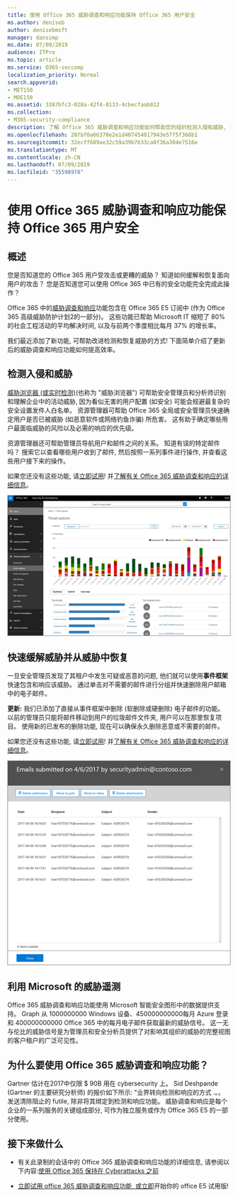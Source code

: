 ```yaml
---
title: 使用 Office 365 威胁调查和响应功能保持 Office 365 用户安全
ms.author: deniseb
author: denisebmsft
manager: dansimp
ms.date: 07/09/2019
audience: ITPro
ms.topic: article
ms.service: O365-seccomp
localization_priority: Normal
search.appverid:
- MET150
- MOE150
ms.assetid: 3387bfc3-028a-42f4-8133-4cbecfaab812
ms.collection:
- M365-security-compliance
description: 了解 Office 365 威胁调查和响应功能如何帮助您的组织检测入侵和威胁, 并快速缓解和恢复威胁。
ms.openlocfilehash: 28fbf0a66370e2e1d407454017943e57f5f368b1
ms.sourcegitcommit: 32ecff689ae32c59a39b7633ca0f36a304e7516e
ms.translationtype: MT
ms.contentlocale: zh-CN
ms.lasthandoff: 07/09/2019
ms.locfileid: "35598978"
---
```

# <a name="keep-your-office-365-users-safe-with-office-365-threat-investigation-and-response-capabilities"></a>使用 Office 365 威胁调查和响应功能保持 Office 365 用户安全

## <a name="overview"></a>概述

您是否知道您的 Office 365 用户受攻击或更糟的威胁？ 知道如何缓解和恢复面向用户的攻击？ 您是否知道您可以使用 Office 365 中已有的安全功能完全完成此操作？ 
  
Office 365 中的[威胁调查和响应](office-365-ti.md)功能包含在 Office 365 E5 订阅中 (作为 Office 365 高级威胁防护计划2的一部分)。 这些功能已帮助 Microsoft IT 缩短了 80% 的社会工程活动的平均解决时间, 以及与前两个季度相比每月 37% 的增长率。 

我们最近添加了新功能, 可帮助改进检测和恢复威胁的方式! 下面简单介绍了更新后的威胁调查和响应功能如何提高效率。
  
## <a name="detect-intrusions-and-threats"></a>检测入侵和威胁

[威胁浏览器 (或实时检测)](threat-explorer.md)(也称为 "威胁浏览器") 可帮助安全管理员和分析师识别和理解企业中的活动威胁, 因为看似无害的用户配置 (如安全) 可能会规避最复杂的安全设置发件人白名单。 资源管理器可帮助 Office 365 全局或安全管理员快速确定用户是否已被威胁 (如恶意软件或网络钓鱼诈骗) 所危害。 这有助于确定哪些用户最面临威胁的风险以及必需的响应的优先级。 
  
资源管理器还可帮助管理员导航用户和邮件之间的关系。 知道有误的特定邮件吗？ 搜索它以查看哪些用户收到了邮件, 然后按照一系列事件进行操作, 并查看这些用户接下来的操作。

如果您还没有这些功能, 请[立即试用](https://aka.ms/tryo365threatintel3)! 并[了解有关 Office 365 威胁调查和响应的详细信息](https://aka.ms/readmoreabouto365threatintel)。
  
![Office 365 中的威胁资源管理器的屏幕截图, 由恶意软件系列进行颜色编码](media/591338dd-252a-437d-b5f2-87aa42e74b0c.png)
  
## <a name="quickly-mitigate-and-recover-from-threats"></a>快速缓解威胁并从威胁中恢复

一旦安全管理员发现了其租户中发生可疑或恶意的问题, 他们就可以使用**事件框架**快速包含和响应该威胁。 通过单击对不需要的邮件进行分组并快速删除用户邮箱中的电子邮件。 
  
 **更新:** 我们已添加了直接从事件框架中删除 (软删除或硬删除) 电子邮件的功能。 以前的管理员只能将邮件移动到用户的垃圾邮件文件夹, 用户可以在那里恢复项目。 使用新的已发布的删除功能, 现在可以确保永久删除恶意或不需要的邮件。 
  
如果您还没有这些功能, 请[立即试用](https://aka.ms/tryo365threatintel3)! 并[了解有关 Office 365 威胁调查和响应的详细信息](https://aka.ms/readmoreabouto365threatintel)。
  
![事件修正的电子邮件列表的屏幕截图](media/9d8452d3-d8d2-4b26-81f9-76396e08dd17.png)
  
## <a name="leverage-the-threat-telemetry-of-microsoft"></a>利用 Microsoft 的威胁遥测

Office 365 威胁调查和响应功能使用 Microsoft 智能安全图形中的数据提供支持。 Graph 从 1000000000 Windows 设备、450000000000每月 Azure 登录和 400000000000 Office 365 中的每月电子邮件获取最新的威胁信号。 这一无与伦比的威胁信号是为管理员和安全分析员提供了对影响其组织的威胁的完整视图的客户租户的广泛可见性。 
  
   
## <a name="why-use-office-365-threat-investigation-and-response-capabilities"></a>为什么要使用 Office 365 威胁调查和响应功能？

Gartner 估计在2017中仅限 $ 90B 用在 cybersecurity 上。 Sid Deshpande (Gartner 的主要研究分析师) 的报价如下所示: "业界转向检测和响应的方式 .。。 发送清除阻止的 futile, 除非将其绑定到检测和响应功能。 威胁调查和响应是每个企业的一系列服务的关键组成部分, 可作为独立服务或作为 Office 365 E5 的一部分使用。
  
## <a name="whats-next"></a>接下来做什么

- 有关此录制的会话中的 Office 365 威胁调查和响应功能的详细信息, 请参阅以下内容:[使用 Office 365 保持在 Cyberattacks 之前](https://myignite.microsoft.com/videos/53723)
    
- [立即试用 office 365 威胁调查和响应功能, 或立即](https://aka.ms/tryo365threatintel3)开始你的 office E5 试用版! 
    

